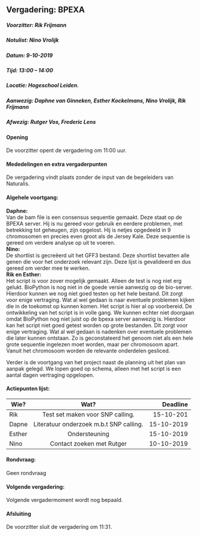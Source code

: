 ## Vergadering: BPEXA
##### Voorzitter:		Rik Frijmann
##### Notulist:		Nino Vrolijk
##### Datum:		9-10-2019
##### Tijd:			13:00 – 14:00
##### Locatie:		Hogeschool Leiden.
##### Aanwezig:		Daphne van Ginneken, Esther Kockelmans, Nino Vrolijk, Rik Frijmann
##### Afwezig:		Rutger Vos, Frederic Lens




####  Opening
De voorzitter opent de vergadering om 11:00 uur.
#### Mededelingen en extra vergaderpunten
De vergadering vindt plaats zonder de input van de begeleiders van Naturalis.
#### Algehele voortgang:
<b>Daphne:</b><br>
Van de bam file is een consensus sequentie gemaakt. Deze staat op de BPEXA server. 
Hij is nu gereed voor gebruik en eerdere problemen, met betrekking tot geheugen, zijn opgelost. 
Hij is netjes opgedeeld in 9 chromosomen en precies even groot als de Jersey Kale. 
Deze sequentie is gereed om verdere analyse op uit te voeren.<br>
<b>Nino:</b><br>
De shortlist is gecreëerd uit het GFF3 bestand. Deze shortlist bevatten alle genen die voor het onderzoek relevant zijn. Deze lijst is gevalideerd en dus gereed om verder mee te werken.<br>
<b>Rik en Esther:</b><br>
Het script is voor zover mogelijk gemaakt. Alleen de test is nog niet erg gelukt. 
BioPython is nog niet in de goede versie aanwezig op de bio-server. 
Hierdoor kunnen we nog niet goed testen op het hele bestand. 
Dit zorgt voor enige vertraging. Wat al wel gedaan is naar eventuele problemen kijken die in de toekomst op kunnen komen. 
Het script is hier al op voorbereid.
De ontwikkeling van het script is in volle gang. 
We kunnen echter niet doorgaan omdat BioPython nog niet juist op de bpexa server aanwezig is. 
Hierdoor kan het script niet goed getest worden op grote bestanden. 
Dit zorgt voor enige vertraging. 
Wat al wel gedaan is nadenken over eventuele problemen die later kunnen ontstaan. 
Zo is geconstateerd het genoom niet als een hele grote sequentie ingelezen moet worden, maar per chromosoom apart. 
Vanuit het chromosoom worden de relevante onderdelen gesliced.

Verder is de voortgang van het project naast de planning uit het plan van aanpak gelegd. We lopen goed op schema, alleen met het script is een aantal dagen vertraging opgelopen.


#### Actiepunten lijst:

| Wie?          | Wat?                                       | Deadline     |
| ------------- |:------------------------------------------:| ------------:|
| Rik           | Test set maken voor SNP calling.           |  15-10-201   |
| Dapne         | Literatuur onderzoek m.b.t SNP calling.    |  15-10-2019  |
| Esther        | Ondersteuning                              |  15-10-2019  |
| Nino          | Contact zoeken met Rutger                  |  10-10-2019  |

#### Rondvraag:
Geen rondvraag
#### Volgende vergadering:
Volgende vergadermoment wordt nog bepaald.
#### Afsluiting
De voorzitter sluit de vergadering om 11:31.

